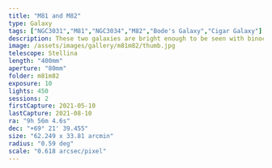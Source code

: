 ```yaml
---
title: "M81 and M82"
type: Galaxy
tags: ["NGC3031","M81","NGC3034","M82","Bode's Galaxy","Cigar Galaxy"]
description: These two galaxies are bright enough to be seen with binoculars and close enough to capture together in a single frame.
image: /assets/images/gallery/m81m82/thumb.jpg
telescope: Stellina
length: "400mm"
aperture: "80mm"
folder: m81m82
exposure: 10
lights: 450
sessions: 2
firstCapture: 2021-05-10 
lastCapture: 2021-08-10
ra: "9h 56m 4.6s"
dec: "+69° 21' 39.455"
size: "62.249 x 33.81 arcmin"
radius: "0.59 deg"
scale: "0.618 arcsec/pixel"
---
```

